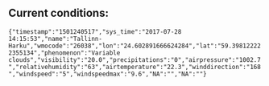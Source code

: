 ## Current conditions: 
 ``` {"timestamp":"1501240517","sys_time":"2017-07-28 14:15:53","name":"Tallinn-Harku","wmocode":"26038","lon":"24.602891666624284","lat":"59.398122222355134","phenomenon":"Variable clouds","visibility":"20.0","precipitations":"0","airpressure":"1002.7","relativehumidity":"63","airtemperature":"22.3","winddirection":"168","windspeed":"5","windspeedmax":"9.6","NA":"","NA":""} ```
